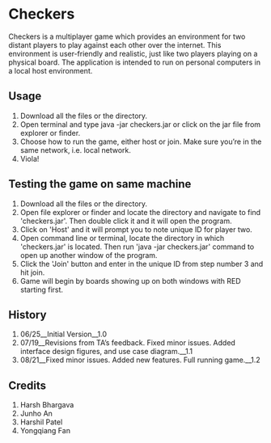# Checkers
Checkers is a multiplayer game which provides an environment for two distant players to play against each other over the internet. This environment is user-friendly and realistic, just like two players playing on a physical board. The application is intended to run on personal computers in a local host environment.

## Usage

1. Download all the files or the directory.
2. Open terminal and type java -jar checkers.jar or click on the jar file from explorer or finder.
3. Choose how to run the game, either host or join. Make sure you’re in the same network, i.e. local network.
4. Viola!

## Testing the game on same machine

1. Download all the files or the directory.
2. Open file explorer or finder and locate the directory and navigate to find 'checkers.jar'. Then double click it and it will open the program.
3. Click on 'Host' and it will prompt you to note unique ID for player two.
4. Open command line or terminal, locate the directory in which 'checkers.jar' is located. Then run 'java -jar checkers.jar' command to open up another window of the program.
5. Click the 'Join' button and enter in the unique ID from step number 3 and hit join.
6. Game will begin by boards showing up on both windows with RED starting first.



## History

1. 06/25__Initial Version__1.0
2. 07/19__Revisions from TA’s feedback. Fixed minor issues. Added interface design figures, and use case diagram.__1.1
3. 08/21__Fixed minor issues. Added new features. Full running game.__1.2

## Credits

1. Harsh Bhargava
2. Junho An
3. Harshil Patel
4. Yongqiang Fan
